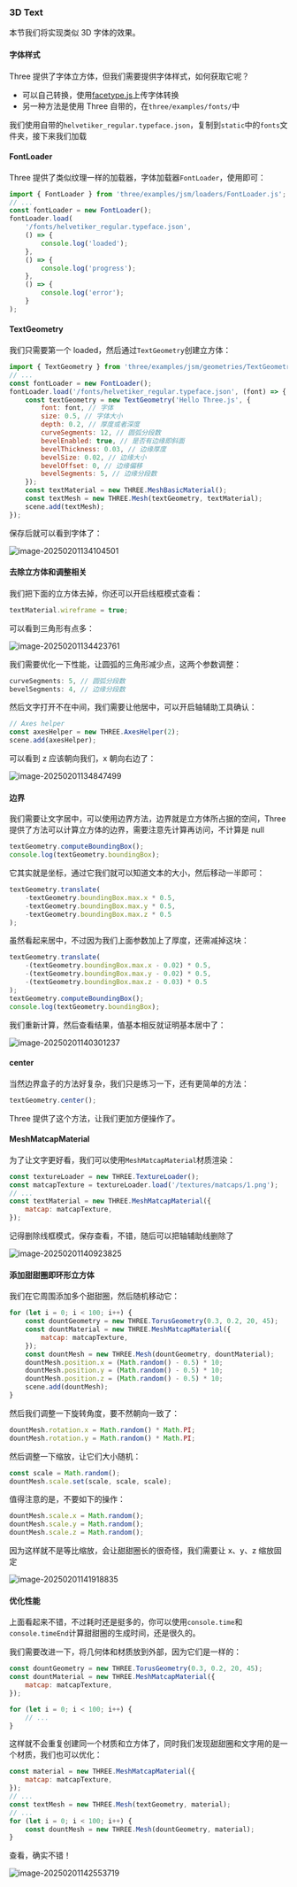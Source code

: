 ### 3D Text

本节我们将实现类似 3D 字体的效果。

#### 字体样式

Three 提供了字体立方体，但我们需要提供字体样式，如何获取它呢？

- 可以自己转换，使用[facetype.js](https://gero3.github.io/facetype.js/)上传字体转换
- 另一种方法是使用 Three 自带的，在`three/examples/fonts/`中

我们使用自带的`helvetiker_regular.typeface.json`，复制到`static`中的`fonts`文件夹，接下来我们加载

#### FontLoader

Three 提供了类似纹理一样的加载器，字体加载器`FontLoader`，使用即可：

```js
import { FontLoader } from 'three/examples/jsm/loaders/FontLoader.js';
// ...
const fontLoader = new FontLoader();
fontLoader.load(
	'/fonts/helvetiker_regular.typeface.json',
	() => {
		console.log('loaded');
	},
	() => {
		console.log('progress');
	},
	() => {
		console.log('error');
	}
);
```

#### TextGeometry

我们只需要第一个 loaded，然后通过`TextGeometry`创建立方体：

```js
import { TextGeometry } from 'three/examples/jsm/geometries/TextGeometry.js';
// ...
const fontLoader = new FontLoader();
fontLoader.load('/fonts/helvetiker_regular.typeface.json', (font) => {
	const textGeometry = new TextGeometry('Hello Three.js', {
		font: font, // 字体
		size: 0.5, // 字体大小
		depth: 0.2, // 厚度或者深度
		curveSegments: 12, // 圆弧分段数
		bevelEnabled: true, // 是否有边缘即斜面
		bevelThickness: 0.03, // 边缘厚度
		bevelSize: 0.02, // 边缘大小
		bevelOffset: 0, // 边缘偏移
		bevelSegments: 5, // 边缘分段数
	});
	const textMaterial = new THREE.MeshBasicMaterial();
	const textMesh = new THREE.Mesh(textGeometry, textMaterial);
	scene.add(textMesh);
});
```

保存后就可以看到字体了：

![image-20250201134104501](https://chen-1320883525.cos.ap-chengdu.myqcloud.com/img/image-20250201134104501.png)

#### 去除立方体和调整相关

我们把下面的立方体去掉，你还可以开启线框模式查看：

```js
textMaterial.wireframe = true;
```

可以看到三角形有点多：

![image-20250201134423761](https://chen-1320883525.cos.ap-chengdu.myqcloud.com/img/image-20250201134423761.png)

我们需要优化一下性能，让圆弧的三角形减少点，这两个参数调整：

```js
curveSegments: 5, // 圆弧分段数
bevelSegments: 4, // 边缘分段数
```

然后文字打开不在中间，我们需要让他居中，可以开启轴辅助工具确认：

```js
// Axes helper
const axesHelper = new THREE.AxesHelper(2);
scene.add(axesHelper);
```

可以看到 z 应该朝向我们，x 朝向右边了：

![image-20250201134847499](https://chen-1320883525.cos.ap-chengdu.myqcloud.com/img/image-20250201134847499.png)

#### 边界

我们需要让文字居中，可以使用边界方法，边界就是立方体所占据的空间，Three 提供了方法可以计算立方体的边界，需要注意先计算再访问，不计算是 null

```js
textGeometry.computeBoundingBox();
console.log(textGeometry.boundingBox);
```

它其实就是坐标，通过它我们就可以知道文本的大小，然后移动一半即可：

```js
textGeometry.translate(
	-textGeometry.boundingBox.max.x * 0.5,
	-textGeometry.boundingBox.max.y * 0.5,
	-textGeometry.boundingBox.max.z * 0.5
);
```

虽然看起来居中，不过因为我们上面参数加上了厚度，还需减掉这块：

```js
textGeometry.translate(
	-(textGeometry.boundingBox.max.x - 0.02) * 0.5,
	-(textGeometry.boundingBox.max.y - 0.02) * 0.5,
	-(textGeometry.boundingBox.max.z - 0.03) * 0.5
);
textGeometry.computeBoundingBox();
console.log(textGeometry.boundingBox);
```

我们重新计算，然后查看结果，值基本相反就证明基本居中了：

![image-20250201140301237](https://chen-1320883525.cos.ap-chengdu.myqcloud.com/img/image-20250201140301237.png)

#### center

当然边界盒子的方法好复杂，我们只是练习一下，还有更简单的方法：

```js
textGeometry.center();
```

Three 提供了这个方法，让我们更加方便操作了。

#### MeshMatcapMaterial

为了让文字更好看，我们可以使用`MeshMatcapMaterial`材质渲染：

```js
const textureLoader = new THREE.TextureLoader();
const matcapTexture = textureLoader.load('/textures/matcaps/1.png');
// ...
const textMaterial = new THREE.MeshMatcapMaterial({
	matcap: matcapTexture,
});
```

记得删除线框模式，保存查看，不错，随后可以把轴辅助线删除了

![image-20250201140923825](https://chen-1320883525.cos.ap-chengdu.myqcloud.com/img/image-20250201140923825.png)

#### 添加甜甜圈即环形立方体

我们在它周围添加多个甜甜圈，然后随机移动它：

```js
for (let i = 0; i < 100; i++) {
	const dountGeometry = new THREE.TorusGeometry(0.3, 0.2, 20, 45);
	const dountMaterial = new THREE.MeshMatcapMaterial({
		matcap: matcapTexture,
	});
	const dountMesh = new THREE.Mesh(dountGeometry, dountMaterial);
	dountMesh.position.x = (Math.random() - 0.5) * 10;
	dountMesh.position.y = (Math.random() - 0.5) * 10;
	dountMesh.position.z = (Math.random() - 0.5) * 10;
	scene.add(dountMesh);
}
```

然后我们调整一下旋转角度，要不然朝向一致了：

```js
dountMesh.rotation.x = Math.random() * Math.PI;
dountMesh.rotation.y = Math.random() * Math.PI;
```

然后调整一下缩放，让它们大小随机：

```js
const scale = Math.random();
dountMesh.scale.set(scale, scale, scale);
```

值得注意的是，不要如下的操作：

```js
dountMesh.scale.x = Math.random();
dountMesh.scale.y = Math.random();
dountMesh.scale.z = Math.random();
```

因为这样就不是等比缩放，会让甜甜圈长的很奇怪，我们需要让 x、y、z 缩放固定

![image-20250201141918835](https://chen-1320883525.cos.ap-chengdu.myqcloud.com/img/image-20250201141918835.png)

#### 优化性能

上面看起来不错，不过耗时还是挺多的，你可以使用`console.time`和`console.timeEnd`计算甜甜圈的生成时间，还是很久的。

我们需要改进一下，将几何体和材质放到外部，因为它们是一样的：

```js
const dountGeometry = new THREE.TorusGeometry(0.3, 0.2, 20, 45);
const dountMaterial = new THREE.MeshMatcapMaterial({
	matcap: matcapTexture,
});

for (let i = 0; i < 100; i++) {
	// ...
}
```

这样就不会重复创建同一个材质和立方体了，同时我们发现甜甜圈和文字用的是一个材质，我们也可以优化：

```js
const material = new THREE.MeshMatcapMaterial({
	matcap: matcapTexture,
});
// ...
const textMesh = new THREE.Mesh(textGeometry, material);
// ...
for (let i = 0; i < 100; i++) {
	const dountMesh = new THREE.Mesh(dountGeometry, material);
}
```

查看，确实不错！

![image-20250201142553719](https://chen-1320883525.cos.ap-chengdu.myqcloud.com/img/image-20250201142553719.png)
